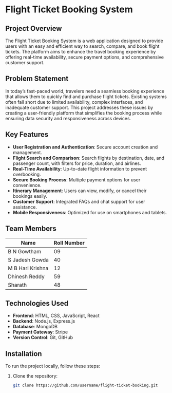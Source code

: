 # Flight Ticket Booking System

## Project Overview
The Flight Ticket Booking System is a web application designed to provide users with an easy and efficient way to search, compare, and book flight tickets. The platform aims to enhance the travel booking experience by offering real-time availability, secure payment options, and comprehensive customer support.

## Problem Statement
In today’s fast-paced world, travelers need a seamless booking experience that allows them to quickly find and purchase flight tickets. Existing systems often fall short due to limited availability, complex interfaces, and inadequate customer support. This project addresses these issues by creating a user-friendly platform that simplifies the booking process while ensuring data security and responsiveness across devices.

## Key Features
- **User Registration and Authentication**: Secure account creation and management.
- **Flight Search and Comparison**: Search flights by destination, date, and passenger count, with filters for price, duration, and airlines.
- **Real-Time Availability**: Up-to-date flight information to prevent overbooking.
- **Secure Booking Process**: Multiple payment options for user convenience.
- **Itinerary Management**: Users can view, modify, or cancel their bookings easily.
- **Customer Support**: Integrated FAQs and chat support for user assistance.
- **Mobile Responsiveness**: Optimized for use on smartphones and tablets.

## Team Members
| Name                | Roll Number |
|---------------------|-------------|
| B N Gowtham        |   09
| S Jadesh Gowda         | 40         |
| M B Hari Krishna     | 12        |
| Dhinesh Reddy      | 59        |
| Sharath       | 48      |

## Technologies Used
- **Frontend**: HTML, CSS, JavaScript, React
- **Backend**: Node.js, Express.js
- **Database**: MongoDB
- **Payment Gateway**: Stripe
- **Version Control**: Git, GitHub

## Installation
To run the project locally, follow these steps:

1. Clone the repository:
   ```bash
   git clone https://github.com/username/flight-ticket-booking.git
